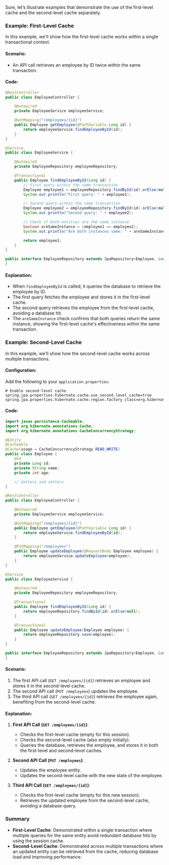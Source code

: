 Sure, let’s illustrate examples that demonstrate the use of the first-level cache and the second-level cache separately.

### Example: First-Level Cache

In this example, we'll show how the first-level cache works within a single transactional context.

#### Scenario:
- An API call retrieves an employee by ID twice within the same transaction.

#### Code:
```java
@RestController
public class EmployeeController {

    @Autowired
    private EmployeeService employeeService;

    @GetMapping("/employees/{id}")
    public Employee getEmployee(@PathVariable Long id) {
        return employeeService.findEmployeeById(id);
    }
}

@Service
public class EmployeeService {

    @Autowired
    private EmployeeRepository employeeRepository;

    @Transactional
    public Employee findEmployeeById(Long id) {
        // First query within the same transaction
        Employee employee1 = employeeRepository.findById(id).orElse(null);
        System.out.println("First query: " + employee1);

        // Second query within the same transaction
        Employee employee2 = employeeRepository.findById(id).orElse(null);
        System.out.println("Second query: " + employee2);

        // Check if both entities are the same instance
        boolean areSameInstance = (employee1 == employee2);
        System.out.println("Are both instances same: " + areSameInstance);

        return employee1;
    }
}

public interface EmployeeRepository extends JpaRepository<Employee, Long> {
}
```

#### Explanation:
- When `findEmployeeById` is called, it queries the database to retrieve the employee by ID.
- The first query fetches the employee and stores it in the first-level cache.
- The second query retrieves the employee from the first-level cache, avoiding a database hit.
- The `areSameInstance` check confirms that both queries return the same instance, showing the first-level cache's effectiveness within the same transaction.

### Example: Second-Level Cache

In this example, we'll show how the second-level cache works across multiple transactions.

#### Configuration:
Add the following to your `application.properties`:

```properties
# Enable second-level cache
spring.jpa.properties.hibernate.cache.use_second_level_cache=true
spring.jpa.properties.hibernate.cache.region.factory_class=org.hibernate.cache.ehcache.EhCacheRegionFactory
```

#### Code:
```java
import javax.persistence.Cacheable;
import org.hibernate.annotations.Cache;
import org.hibernate.annotations.CacheConcurrencyStrategy;

@Entity
@Cacheable
@Cache(usage = CacheConcurrencyStrategy.READ_WRITE)
public class Employee {
    @Id
    private Long id;
    private String name;
    private int age;

    // Getters and setters
}

@RestController
public class EmployeeController {

    @Autowired
    private EmployeeService employeeService;

    @GetMapping("/employees/{id}")
    public Employee getEmployee(@PathVariable Long id) {
        return employeeService.findEmployeeById(id);
    }

    @PutMapping("/employees")
    public Employee updateEmployee(@RequestBody Employee employee) {
        return employeeService.updateEmployee(employee);
    }
}

@Service
public class EmployeeService {

    @Autowired
    private EmployeeRepository employeeRepository;

    @Transactional
    public Employee findEmployeeById(Long id) {
        return employeeRepository.findById(id).orElse(null);
    }

    @Transactional
    public Employee updateEmployee(Employee employee) {
        return employeeRepository.save(employee);
    }
}

public interface EmployeeRepository extends JpaRepository<Employee, Long> {
}
```

#### Scenario:
1. The first API call (`GET /employees/{id}`) retrieves an employee and stores it in the second-level cache.
2. The second API call (`PUT /employees`) updates the employee.
3. The third API call (`GET /employees/{id}`) retrieves the employee again, benefiting from the second-level cache.

#### Explanation:
1. **First API Call (`GET /employees/{id}`)**:
   - Checks the first-level cache (empty for this session).
   - Checks the second-level cache (also empty initially).
   - Queries the database, retrieves the employee, and stores it in both the first-level and second-level caches.

2. **Second API Call (`PUT /employees`)**:
   - Updates the employee entity.
   - Updates the second-level cache with the new state of the employee.

3. **Third API Call (`GET /employees/{id}`)**:
   - Checks the first-level cache (empty for this new session).
   - Retrieves the updated employee from the second-level cache, avoiding a database query.

### Summary

- **First-Level Cache**: Demonstrated within a single transaction where multiple queries for the same entity avoid redundant database hits by using the session cache.
- **Second-Level Cache**: Demonstrated across multiple transactions where an updated entity can be retrieved from the cache, reducing database load and improving performance.